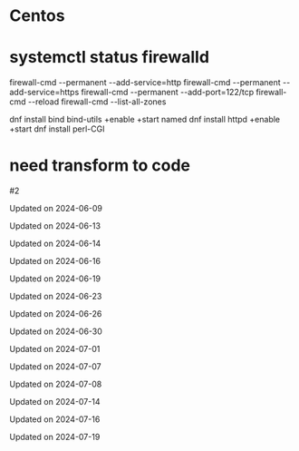 # Centos

# systemctl status firewalld
firewall-cmd --permanent --add-service=http
firewall-cmd --permanent --add-service=https
firewall-cmd --permanent --add-port=122/tcp
firewall-cmd --reload
firewall-cmd --list-all-zones

dnf install bind bind-utils +enable +start named
dnf install httpd +enable +start
dnf install perl-CGI

# need transform to code

#2


Updated on 2024-06-09

Updated on 2024-06-13

Updated on 2024-06-14

Updated on 2024-06-16

Updated on 2024-06-19

Updated on 2024-06-23

Updated on 2024-06-26

Updated on 2024-06-30

Updated on 2024-07-01

Updated on 2024-07-07

Updated on 2024-07-08

Updated on 2024-07-14

Updated on 2024-07-16

Updated on 2024-07-19